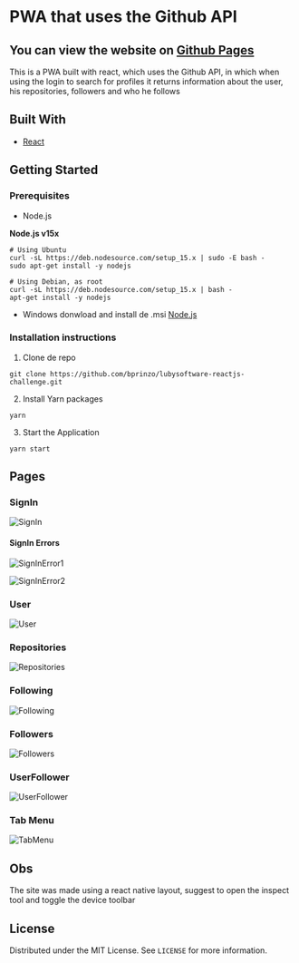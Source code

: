 
# PWA that uses the Github API

## You can view the website on [Github Pages](https://bprinzo.github.io/lubysoftware-reactjs-challenge/)

This is a PWA built with react, which uses the Github API, in which when using the login to search for profiles it returns information about the user, his repositories, followers and who he follows


## Built With

* [React](https://reactjs.org/)

## Getting Started

### Prerequisites

* Node.js

**Node.js v15x**

```
# Using Ubuntu
curl -sL https://deb.nodesource.com/setup_15.x | sudo -E bash -
sudo apt-get install -y nodejs

# Using Debian, as root
curl -sL https://deb.nodesource.com/setup_15.x | bash -
apt-get install -y nodejs

```
 * Windows donwload and install de .msi [Node.js](https://nodejs.org/en/)

### Installation instructions

1. Clone de repo

```git clone https://github.com/bprinzo/lubysoftware-reactjs-challenge.git```

2. Install Yarn packages

```
yarn
```
3. Start the Application
```
yarn start
```

## Pages
 
### SignIn

![SignIn](/SampleImages/SignIn.png)

#### SignIn Errors

![SignInError1](/SampleImages/SignInError1.png)

![SignInError2](/SampleImages/SignInError2.png)

### User

![User](/SampleImages/User.png)

### Repositories

![Repositories](/SampleImages/Repositories.png)

### Following

![Following](/SampleImages/NFollowing.png)


### Followers

![Followers](/SampleImages/Followers.png)


### UserFollower

![UserFollower](/SampleImages/UserFollower.png)

### Tab Menu

![TabMenu](/SampleImages/TabMenu.png)

## Obs

The site was made using a react native layout, suggest to open the inspect tool and toggle the device toolbar

## License
Distributed under the MIT License. See ```LICENSE``` for more information.
